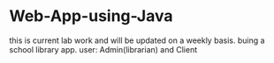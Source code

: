 # Web-App-using-Java
this is current lab work and will be updated on a weekly basis. buing a school library app.
user: Admin(librarian) and Client

